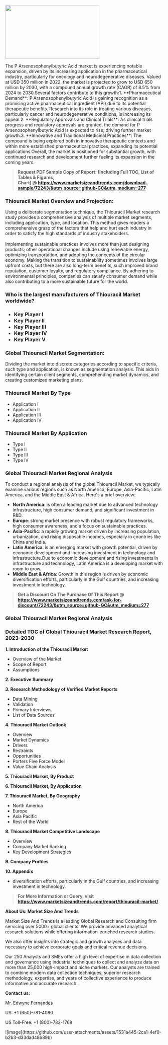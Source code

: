 <p><img class="alignnone size-medium wp-image-20088" src="https://ffe5etoiles.com/wp-content/uploads/2024/12/MST1-300x171.png" alt="" width="300" height="171" /></p>The P Arsenosophenylbutyric Acid market is experiencing notable expansion, driven by its increasing application in the pharmaceutical industry, particularly for oncology and neurodegenerative diseases. Valued at USD 350 million in 2022, the market is projected to grow to USD 650 million by 2030, with a compound annual growth rate (CAGR) of 8.5% from 2024 to 2030.Several factors contribute to this growth:1. **Pharmaceutical Demand**: P Arsenosophenylbutyric Acid is gaining recognition as a promising active pharmaceutical ingredient (API) due to its potential therapeutic benefits. Research into its role in treating various diseases, particularly cancer and neurodegenerative conditions, is increasing its appeal.2. **Regulatory Approvals and Clinical Trials**: As clinical trials progress and regulatory approvals are granted, the demand for P Arsenosophenylbutyric Acid is expected to rise, driving further market growth.3. **Innovative and Traditional Medicinal Practices**: The compound is being explored both in innovative therapeutic contexts and within more established pharmaceutical practices, expanding its potential applications.Overall, the market is positioned for substantial growth, with continued research and development further fueling its expansion in the coming years.</p><blockquote id="" class=""><strong>Request PDF Sample Copy of Report: (Including Full TOC, List of Tables &amp; Figures, Chart)&nbsp;@&nbsp;<strong><a href="https://www.marketsizeandtrends.com/download-sample/72243/&utm_source=github-GC&utm_medium=277" target="_blank">https://www.marketsizeandtrends.com/download-sample/72243/&utm_source=github-GC&utm_medium=277</a></strong></strong></blockquote><h3 id="" class="">Thiouracil Market&nbsp;Overview and Projection:</h3><p id="" class="">Using a deliberate segmentation technique, the Thiouracil Market research study provides a comprehensive analysis of multiple market segments, including application, type, and location. This method gives readers a comprehensive grasp of the factors that help and hurt each industry in order to satisfy the high standards of industry stakeholders. <br /> <br />Implementing sustainable practices involves more than just designing products; other operational changes include using renewable energy, optimizing transportation, and adopting the concepts of the circular economy. Making the transition to sustainability sometimes involves large upfront costs, but there are also long-term benefits, such improved brand reputation, customer loyalty, and regulatory compliance. By adhering to environmental principles, companies can satisfy consumer demand while also contributing to a more sustainable future for the world.</p><h3 id="" class="">Who is the largest manufacturers of&nbsp;Thiouracil Market worldwide?</h3><h3 class=""><p><ul><li>Key Player I </li><li> Key Player II </li><li> Key Player III </li><li> Key Player IV </li><li> Key Player V</li></ul></p></h3><h3 id="" class="">Global&nbsp;Thiouracil Market Segmentation:</h3><p id="" class="">Dividing the market into discrete categories according to specific criteria, such type and application, is known as segmentation analysis. This aids in identifying certain client segments, comprehending market dynamics, and creating customized marketing plans.</p><h3 id="" class="">Thiouracil Market&nbsp;By Type</h3><p><p><ul><li>Application I</li><li> Application II</li><li> Application III</li><li> Application IV</p></li></ul></p></p><h3 id="" class="">Thiouracil Market&nbsp;By Application</h3><p class=""><p><ul><li>Type I</li><li> Type II</li><li> Type III</li><li> Type IV</li></ul></p></p><h3 id="" class="">Global Thiouracil Market Regional Analysis</h3><p id="" class="">To conduct a regional analysis of the global Thiouracil Market, we typically examine various regions such as North America, Europe, Asia-Pacific, Latin America, and the Middle East &amp; Africa. Here's a brief overview:</p><ul><li><strong>North America</strong>: is often a leading market due to advanced technology infrastructure, high consumer demand, and significant investment in R&amp;D.</li><li><strong>Europe</strong>: strong market presence with robust regulatory frameworks, high consumer awareness, and a focus on sustainable practices.</li><li><strong>Asia-Pacific</strong>: a rapidly growing market driven by increasing population, urbanization, and rising disposable incomes, especially in countries like China and India.</li><li><strong>Latin America</strong>: is an emerging market with growth potential, driven by economic development and increasing investment in technology and infrastructure.Due to economic development and rising investments in infrastructure and technology, Latin America is a developing market with room to grow.</li><li><strong>Middle East &amp; Africa</strong>: Growth in this region is driven by economic diversification efforts, particularly in the Gulf countries, and increasing investment in technology.</li></ul><blockquote id="" class=""><strong>Get a Discount On The Purchase Of This Report @ <strong><a href="https://www.marketsizeandtrends.com/ask-for-discount/72243/&utm_source=github-GC&utm_medium=277" target="_blank">https://www.marketsizeandtrends.com/ask-for-discount/72243/&utm_source=github-GC&utm_medium=277</a></strong></strong></blockquote><h3 id="" class="">Global Thiouracil Market Regional Analysis</h3><h3 id="" class="">Detailed TOC of Global Thiouracil Market Research Report, 2023-2030</h3><p id="" class=""><strong>1. Introduction of the Thiouracil Market</strong></p><ul><li>Overview of the Market</li><li>Scope of Report</li><li>Assumptions</li></ul><p id="" class=""><strong>2. Executive Summary</strong></p><p id="" class=""><strong>3. Research Methodology of Verified Market Reports</strong></p><ul><li>Data Mining</li><li>Validation</li><li>Primary Interviews</li><li>List of Data Sources</li></ul><p id="" class=""><strong>4. Thiouracil Market Outlook</strong></p><ul><li>Overview</li><li>Market Dynamics</li><li>Drivers</li><li>Restraints</li><li>Opportunities</li><li>Porters Five Force Model</li><li>Value Chain Analysis</li></ul><p id="" class=""><strong>5. Thiouracil Market, By Product</strong></p><p id="" class=""><strong>6. Thiouracil Market, By Application</strong></p><p id="" class=""><strong>7. Thiouracil Market, By Geography</strong></p><ul><li>North America</li><li>Europe</li><li>Asia Pacific</li><li>Rest of the World</li></ul><p id="" class=""><strong>8. Thiouracil Market Competitive Landscape</strong></p><ul><li>Overview</li><li>Company Market Ranking</li><li>Key Development Strategies</li></ul><p id="" class=""><strong>9. Company Profiles</strong></p><p id="" class=""><strong>10. Appendix</strong></p><ul><li>diversification efforts, particularly in the Gulf countries, and increasing investment in technology.</li></ul><blockquote id="" class=""><strong>For More Information or Query, visit <strong><strong><a href="https://www.marketsizeandtrends.com/report/thiouracil-market/" target="_blank">https://www.marketsizeandtrends.com/report/thiouracil-market/</a></strong></strong></strong></blockquote><p id="" class=""><strong>About Us: Market Size And Trends</strong></p><p id="" class="">Market Size And Trends is a leading Global Research and Consulting firm servicing over 5000+ global clients. We provide advanced analytical research solutions while offering information-enriched research studies.</p><p id="" class="">We also offer insights into strategic and growth analyses and data necessary to achieve corporate goals and critical revenue decisions.</p><p id="" class="">Our 250 Analysts and SMEs offer a high level of expertise in data collection and governance using industrial techniques to collect and analyze data on more than 25,000 high-impact and niche markets. Our analysts are trained to combine modern data collection techniques, superior research methodology, expertise, and years of collective experience to produce informative and accurate research.</p><p id="" class=""><strong>Contact us:</strong></p><p id="" class="">Mr. Edwyne Fernandes</p><p id="" class="">US: +1 (650)-781-4080</p><p id="" class="">US Toll-Free: +1 (800)-782-1768</p>
![image](https://github.com/user-attachments/assets/1531a445-2ca1-4ef0-b2b3-d33dad48b89b)
